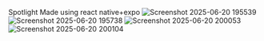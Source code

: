 Spotlight
Made using react native+expo
![Screenshot 2025-06-20 195539](https://github.com/user-attachments/assets/bf507c6d-62ed-46d5-a2e7-c123509abf16)
![Screenshot 2025-06-20 195738](https://github.com/user-attachments/assets/da20f78a-45f0-45fc-93a1-b8cabc929616)
![Screenshot 2025-06-20 200053](https://github.com/user-attachments/assets/39a117ff-7b55-43cc-bf22-3a9005a1be61)
![Screenshot 2025-06-20 200104](https://github.com/user-attachments/assets/4ce441e2-a9ed-4fe3-a181-acdb5dcc92a9)
